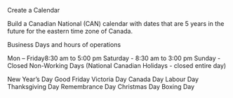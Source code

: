 Create a Calendar

Build a Canadian National (CAN) calendar with dates that are 5 years in the future for the eastern time zone of Canada.  

Business Days and hours of operations 

Mon – Friday8:30 am to 5:00 pm 
Saturday - 8:30 am to 3:00 pm 
Sunday - Closed
Non-Working Days (National Canadian Holidays - closed entire day) 

New Year’s Day 
Good Friday 
Victoria Day 
Canada Day 
Labour Day 
Thanksgiving Day 
Remembrance Day 
Christmas Day 
Boxing Day
